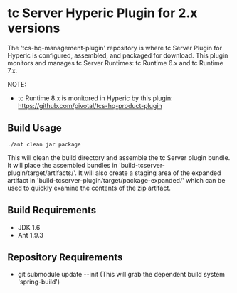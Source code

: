 # tc Server Hyperic Plugin for 2.x versions

The 'tcs-hq-management-plugin' repository is where tc Server Plugin for Hyperic is configured, assembled, and packaged for download. 
This plugin monitors and manages tc Server Runtimes: tc Runtime 6.x and tc Runtime 7.x.

NOTE: 
* tc Runtime 8.x is monitored in Hyperic by this plugin: https://github.com/pivotal/tcs-hq-product-plugin  


## Build Usage


```
./ant clean jar package
```
This will clean the build directory and assemble the tc Server plugin bundle. It will place the assembled bundles in 'build-tcserver-plugin/target/artifacts/'.  It will also create a staging area of the expanded artifact in 'build-tcserver-plugin/target/package-expanded/' which can be used to quickly examine the contents of the zip artifact.

## Build Requirements
* JDK 1.6 
* Ant 1.9.3


## Repository Requirements
* git submodule update --init (This will grab the dependent build system 'spring-build')
 



